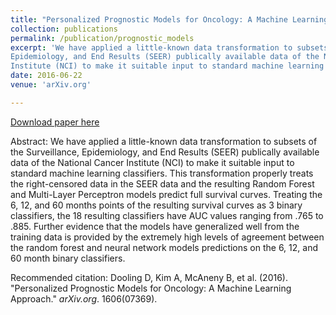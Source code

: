 ```yaml
---
title: "Personalized Prognostic Models for Oncology: A Machine Learning Approach"
collection: publications
permalink: /publication/prognostic_models
excerpt: 'We have applied a little-known data transformation to subsets of the Surveillance,
Epidemiology, and End Results (SEER) publically available data of the National Cancer
Institute (NCI) to make it suitable input to standard machine learning classifiers.'
date: 2016-06-22
venue: 'arXiv.org'

---
```



[Download paper here](http://angelabaltes.github.io/files/PPMO.pdf)

Abstract: We have applied a little-known data transformation to subsets of the Surveillance,
Epidemiology, and End Results (SEER) publically available data of the National Cancer
Institute (NCI) to make it suitable input to standard machine learning classifiers. This
transformation properly treats the right-censored data in the SEER data and the
resulting Random Forest and Multi-Layer Perceptron models predict full survival curves.
Treating the 6, 12, and 60 months points of the resulting survival curves as 3 binary
classifiers, the 18 resulting classifiers have AUC values ranging from .765 to .885.
Further evidence that the models have generalized well from the training data is
provided by the extremely high levels of agreement between the random forest and
neural network models predictions on the 6, 12, and 60 month binary classifiers.



Recommended citation: Dooling D, Kim A, McAneny B, et al. (2016). &quot;Personalized Prognostic Models for Oncology: A Machine Learning Approach.&quot; <i>arXiv.org</i>. 1606(07369).


